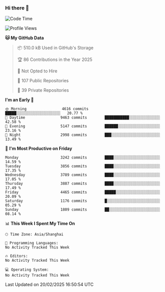 ### Hi there 👋

<!--
**qbosen/qbosen** is a ✨ _special_ ✨ repository because its `README.md` (this file) appears on your GitHub profile.

Here are some ideas to get you started:

- 🔭 I’m currently working on ...
- 🌱 I’m currently learning ...
- 👯 I’m looking to collaborate on ...
- 🤔 I’m looking for help with ...
- 💬 Ask me about ...
- 📫 How to reach me: ...
- 😄 Pronouns: ...
- ⚡ Fun fact: ...
-->

<!--START_SECTION:waka-->
![Code Time](http://img.shields.io/badge/Code%20Time-2%2C111%20hrs%2036%20mins-blue)

![Profile Views](http://img.shields.io/badge/Profile%20Views-1-blue)

**🐱 My GitHub Data** 

> 📦 510.0 kB Used in GitHub's Storage 
 > 
> 🏆 86 Contributions in the Year 2025
 > 
> 🚫 Not Opted to Hire
 > 
> 📜 107 Public Repositories 
 > 
> 🔑 39 Private Repositories 
 > 
**I'm an Early 🐤** 

```text
🌞 Morning                4616 commits        █████░░░░░░░░░░░░░░░░░░░░   20.77 % 
🌆 Daytime                9463 commits        ███████████░░░░░░░░░░░░░░   42.58 % 
🌃 Evening                5147 commits        ██████░░░░░░░░░░░░░░░░░░░   23.16 % 
🌙 Night                  2998 commits        ███░░░░░░░░░░░░░░░░░░░░░░   13.49 % 
```
📅 **I'm Most Productive on Friday** 

```text
Monday                   3242 commits        ████░░░░░░░░░░░░░░░░░░░░░   14.59 % 
Tuesday                  3856 commits        ████░░░░░░░░░░░░░░░░░░░░░   17.35 % 
Wednesday                3789 commits        ████░░░░░░░░░░░░░░░░░░░░░   17.05 % 
Thursday                 3887 commits        ████░░░░░░░░░░░░░░░░░░░░░   17.49 % 
Friday                   4465 commits        █████░░░░░░░░░░░░░░░░░░░░   20.09 % 
Saturday                 1176 commits        █░░░░░░░░░░░░░░░░░░░░░░░░   05.29 % 
Sunday                   1809 commits        ██░░░░░░░░░░░░░░░░░░░░░░░   08.14 % 
```


📊 **This Week I Spent My Time On** 

```text
🕑︎ Time Zone: Asia/Shanghai

💬 Programming Languages: 
No Activity Tracked This Week

🔥 Editors: 
No Activity Tracked This Week

💻 Operating System: 
No Activity Tracked This Week
```


 Last Updated on 20/02/2025 16:50:54 UTC
<!--END_SECTION:waka-->
